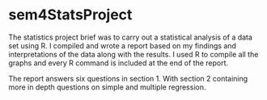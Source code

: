 # sem4StatsProject

The statistics project brief was to carry out a statistical analysis of a data set using R. I compiled and wrote a report based on my findings and interpretations of the data along with the results. I used R to compile all the graphs and every R command is included at the end of the report.

The report answers six questions in section 1. With section 2 containing more in depth questions on simple and multiple regression.

